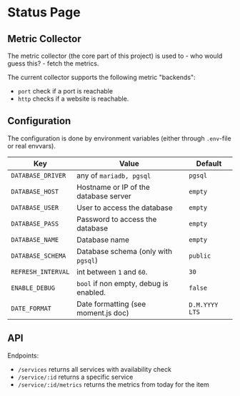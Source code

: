 # Status Page

## Metric Collector

The metric collector (the core part of this project) is used to - who would guess this? - fetch the metrics.

The current collector supports the following metric "backends":

- `port` check if a port is reachable
- `http` checks if a website is reachable.

## Configuration

The configuration is done by environment variables (either through `.env`-file or real envvars).

| Key                | Value                                  | Default |
| ---                | -----                                  | ------- |
| `DATABASE_DRIVER`  | any of `mariadb, pgsql`                | `pgsql` |
| `DATABASE_HOST`    | Hostname or IP of the database server  | `empty` |
| `DATABASE_USER`    | User to access the database            | `empty` |
| `DATABASE_PASS`    | Password to access the database        | `empty` |
| `DATABASE_NAME`    | Database name                          | `empty` |
| `DATABASE_SCHEMA`  | Database schema (only with `pgsql`)    | `public` | 
| `REFRESH_INTERVAL` | int between `1` and `60`.              | `30`     |
| `ENABLE_DEBUG`     | `bool` if non empty, debug is enabled. | `false`  |
| `DATE_FORMAT`      | Date formatting (see moment.js doc)    | `D.M.YYYY LTS` |

## API

Endpoints:

- `/services` returns all services with availability check
- `/service/:id` returns a specific service
- `/service/:id/metrics` returns the metrics from today for the item